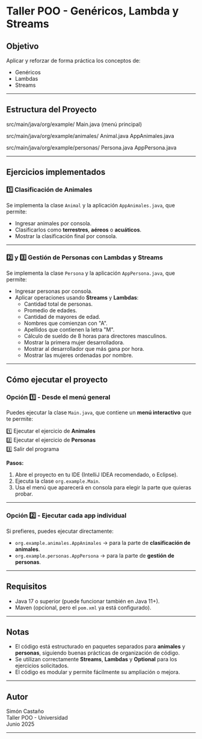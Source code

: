 # Taller POO - Genéricos, Lambda y Streams

## Objetivo

Aplicar y reforzar de forma práctica los conceptos de:

- Genéricos
- Lambdas
- Streams

---

## Estructura del Proyecto
src/main/java/org/example/
Main.java (menú principal)

src/main/java/org/example/animales/
Animal.java
AppAnimales.java

src/main/java/org/example/personas/
Persona.java
AppPersona.java


---

## Ejercicios implementados

### 1️⃣ Clasificación de Animales

Se implementa la clase `Animal` y la aplicación `AppAnimales.java`, que permite:

- Ingresar animales por consola.
- Clasificarlos como **terrestres**, **aéreos** o **acuáticos**.
- Mostrar la clasificación final por consola.

---

### 2️⃣ y 3️⃣ Gestión de Personas con Lambdas y Streams

Se implementa la clase `Persona` y la aplicación `AppPersona.java`, que permite:

- Ingresar personas por consola.
- Aplicar operaciones usando **Streams** y **Lambdas**:
  - Cantidad total de personas.
  - Promedio de edades.
  - Cantidad de mayores de edad.
  - Nombres que comienzan con "A".
  - Apellidos que contienen la letra "M".
  - Cálculo de sueldo de 8 horas para directores masculinos.
  - Mostrar la primera mujer desarrolladora.
  - Mostrar al desarrollador que más gana por hora.
  - Mostrar las mujeres ordenadas por nombre.

---

## Cómo ejecutar el proyecto

### Opción 1️⃣ - Desde el menú general

Puedes ejecutar la clase `Main.java`, que contiene un **menú interactivo** que te permite:

1️⃣ Ejecutar el ejercicio de **Animales**  
2️⃣ Ejecutar el ejercicio de **Personas**  
3️⃣ Salir del programa

**Pasos:**

1. Abre el proyecto en tu IDE (IntelliJ IDEA recomendado, o Eclipse).
2. Ejecuta la clase `org.example.Main`.
3. Usa el menú que aparecerá en consola para elegir la parte que quieras probar.

---

### Opción 2️⃣ - Ejecutar cada app individual

Si prefieres, puedes ejecutar directamente:

- `org.example.animales.AppAnimales` → para la parte de **clasificación de animales**.
- `org.example.personas.AppPersona` → para la parte de **gestión de personas**.

---

## Requisitos

- Java 17 o superior (puede funcionar también en Java 11+).
- Maven (opcional, pero el `pom.xml` ya está configurado).

---

## Notas

- El código está estructurado en paquetes separados para **animales** y **personas**, siguiendo buenas prácticas de organización de código.
- Se utilizan correctamente **Streams**, **Lambdas** y **Optional** para los ejercicios solicitados.
- El código es modular y permite fácilmente su ampliación o mejora.

---

## Autor

Simón Castaño  
Taller POO - Universidad  
Junio 2025

---


